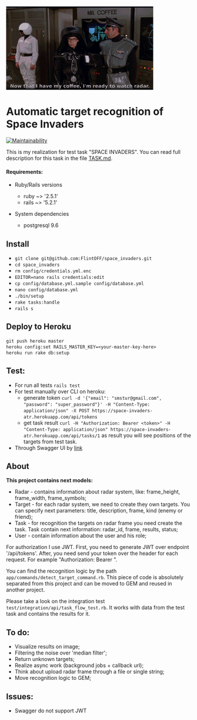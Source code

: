![funny radar gif](public/radar.gif)

# Automatic target recognition of Space Invaders
[![Maintainability](https://api.codeclimate.com/v1/badges/e5a61b96be43522b3382/maintainability)](https://codeclimate.com/github/FlintOFF/space_invaders/maintainability)

This is my realization for test task "SPACE INVADERS".
You can read full description for this task in the file [TASK.md](TASK.md).

#### Requirements:

* Ruby/Rails versions
    * ruby ~> '2.5.1'
    * rails ~> '5.2.1'

* System dependencies
    * postgresql 9.6

## Install
* `git clone git@github.com:FlintOFF/space_invaders.git`
* `cd space_invaders`
* `rm config/credentials.yml.enc`
* `EDITOR=nano rails credentials:edit`
* `cp config/database.yml.sample config/database.yml`
* `nano config/database.yml`
* `./bin/setup`
* `rake tasks:handle`
* `rails s`

## Deploy to Heroku
```
git push heroku master
heroku config:set RAILS_MASTER_KEY=<your-master-key-here>
heroku run rake db:setup
```

## Test:
* For run all tests `rails test`
* For test manually over CLI on heroku:
    * generate token `curl -d '{"email": "smstur@gmail.com", "password": "super_password"}' -H "Content-Type: application/json" -X POST https://space-invaders-atr.herokuapp.com/api/tokens`
    * get task result `curl -H "Authorization: Bearer <token>" -H "Content-Type: application/json" https://space-invaders-atr.herokuapp.com/api/tasks/1` as result you will see positions of the targets from test task.
* Through Swagger UI by [link](https://space-invaders-atr.herokuapp.com)

## About
**This project contains next models:**
* Radar - contains information about radar system, like: frame_height, frame_width, frame_symbols;
* Target - for each radar system, we need to create they own targets. You can specify next parameters: title, description, frame, kind (enemy or friend);
* Task - for recognition the targets on radar frame you need create the task. Task contain next information: radar_id, frame, results, status;
* User - contain information about the user and his role;

For authorization I use JWT. 
First, you need to generate JWT over endpoint '/api/tokens'. 
After, you need send your token over the header for each request. For example "Authorization: Bearer <token>".

You can find the recognition logic by the path `app/commands/detect_target_command.rb`. 
This piece of code is absolutely separated from this project and can be moved to GEM and reused in another project.  

Please take a look on the integration test `test/integration/api/task_flow_test.rb`. It works with data from the test task and contains the results for it.    

## To do:
* Visualize results on image;
* Filtering the noise over 'median filter';
* Return unknown targets;
* Realize async work (background jobs + callback url);
* Think about upload radar frame through a file or single string;
* Move recognition logic to GEM;

## Issues:
* Swagger do not support JWT
